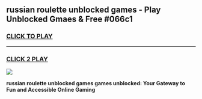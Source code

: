 
## russian roulette unblocked games - Play Unblocked Gmaes & Free #066c1
<h3>
<a href="https://news.freeplayer.one?title=russian_roulette_unblocked_games&ref=03M">CLICK TO PLAY</a></h3>
<hr>

<h3>
<a href="https://news.freeplayer.one?title=russian_roulette_unblocked_games&ref=03M">CLICK 2 PLAY</a>
  
</h3>

<a href="https://news.freeplayer.one?title=russian_roulette_unblocked_games&ref=03M"><img src="https://clearcache.store/games.png"></a>


**russian roulette unblocked games games unblocked: Your Gateway to Fun and Accessible Online Gaming**
